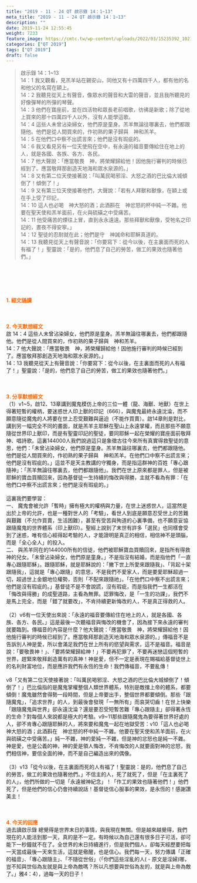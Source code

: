 ```yaml
---
title: "2019 - 11 - 24 QT 啟示錄 14：1~13"
meta_title: "2019 - 11 - 24 QT 啟示錄 14：1~13"
description: ""
date: 2019-11-24 12:55:45
weight: 7233
feature_image: https://cmtc.tw/wp-content/uploads/2022/03/15235392_10211799862337740_180693556567566654_o-1.webp
categories: ["QT 2019"]
tags: ["QT 2019"]
draft: false
---
```


<blockquote>啟示錄 14：1~13<br />
14：1 我又觀看，見羔羊站在錫安山，同他又有十四萬四千人，都有他的名和他父的名寫在額上。<br />
14：2 我聽見從天上有聲音，像眾水的聲音和大雷的聲音，並且我所聽見的好像彈琴的所彈的琴聲。<br />
14：3 他們在寶座前，並在四活物和眾長老前唱歌，彷彿是新歌；除了從地上買來的那十四萬四千人以外，沒有人能學這歌。<br />
14：4 這些人未曾沾染婦女，他們原是童身。羔羊無論往哪裏去，他們都跟隨他。他們是從人間買來的，作初熟的果子歸與　神和羔羊。<br />
14：5 在他們口中察不出謊言來；他們是沒有瑕疵的。<br />
14：6 我又看見另有一位天使飛在空中，有永遠的福音要傳給住在地上的人，就是各國、各族、各方、各民。<br />
14：7 他大聲說：「應當敬畏　神，將榮耀歸給他！因他施行審判的時候已經到了。應當敬拜那創造天地海和眾水泉源的。」<br />
14：8 又有第二位天使接著說：「叫萬民喝邪淫、大怒之酒的巴比倫大城傾倒了！傾倒了！」<br />
14：9 又有第三位天使接著他們，大聲說：「若有人拜獸和獸像，在額上或在手上受了印記，<br />
14：10 這人也必喝　神大怒的酒；此酒斟在　神忿怒的杯中純一不雜。他要在聖天使和羔羊面前，在火與硫磺之中受痛苦。<br />
14：11 他受痛苦的煙往上冒，直到永永遠遠。那些拜獸和獸像，受牠名之印記的，晝夜不得安寧。」<br />
14：12 聖徒的忍耐就在此；他們是守　神誡命和耶穌真道的。<br />
14：13 我聽見從天上有聲音說：「你要寫下：從今以後，在主裏面而死的人有福了！」聖靈說：「是的，他們息了自己的勞苦，做工的果效也隨著他們。」</blockquote><br />
&nbsp;<br />
<br />
&nbsp;<br />
<br />
<span style="color: #ff6600;"><strong>1. </strong><strong>經文誦讀</strong></span><br />
<br />
<span style="color: #ff6600;"><strong> </strong></span><br />
<br />
<span style="color: #ff6600;"><strong>2. 今天默想</strong><strong>經文<br />
</strong></span>啟 14：4 這些人未曾沾染婦女，他們原是童身。羔羊無論往哪裏去，他們都跟隨他。他們是從人間買來的，作初熟的果子歸與　神和羔羊。<br />
14：7 他大聲說：「應當敬畏　神，將榮耀歸給他！因他施行審判的時候已經到了。應當敬拜那創造天地海和眾水泉源的。」<br />
14：13 我聽見從天上有聲音說：「你要寫下：從今以後，在主裏面而死的人有福了！」聖靈說：「是的，他們息了自己的勞苦，做工的果效也隨著他們。」<br />
<br />
&nbsp;<br />
<br />
<span style="color: #ff6600;"><strong>3. 分享默想經文<br />
</strong></span>（1）v1~5，啟12、13章講到魔鬼模仿上帝的三位一體（龍、海獸、地獸）在世上得著短暫的權柄，要迷惑世人印上獸的印記（666），與魔鬼最終永遠沈淪，而不願意隨從魔鬼的人將要在世上忍受艱難與逼迫（不能作買賣）。啟14章則是對比，講到另一幅完全不同的畫面，就是羔羊主耶穌在聖山上永遠掌權，而且那些不願意隨從世界印上獸印，而是有聖靈印記的聖徒，要同耶穌一起在榮耀的寶座面前敬拜神、唱詩歌。這裏144000人我們說過這只是象徵古往今來所有真實得救聖徒的意思，他們：「未曾沾染婦女，他們原是童身。羔羊無論往哪裏去，他們都跟隨他。他們是從人間買來的，作初熟的果子歸與　神和羔羊。在他們口中察不出謊言來；他們是沒有瑕疵的。」這並不是天主教講的守獨身，而是指這群神的百姓「專心跟隨神」：「羔羊無論往哪裏去，他們都跟隨他」。我們在世上原來都是罪人，但是被耶穌的寶血買贖回來，因為基督徒一生持續的悔改與得勝，主就不看為有罪：「在他們口中察不出謊言來；他們是沒有瑕疵的。」<br />
<br />
這裏我們要學習：<br />
一、 魔鬼會被允許「暫時」擁有極大的權柄與力量，在世上迷惑世人，這當然是出於上帝的允許，也是一種對世人的「考驗」，看世人到底是願意忍受世上的苦難與艱難（不允作買賣，生活困難），甚至有受苦與殉道的心裏準備，也不願意妥協跟隨魔鬼的世界體系（印上獸印）。聖經上說到了末世有許多「選民」也同樣會受到了迷惑，唯有信心經得起考驗的人，才能證明是真正的相信，相信神不是頭腦，而是「全心全人」的投入。<br />
二、 與羔羊同在的144000所有的信徒，他們被耶穌寶血買贖回來，是指所有得救神的兒女。「未曾沾染婦女，他們原是童身。」不是指沒有結婚，而是指他們「一直專心跟隨耶穌」。跟隨耶穌，就是耶穌說的：「撇下世上所愛來跟隨我」、「背起十架跟隨我」，這就是「專心跟隨」的意思，不是我們不愛家人，而是要愛耶穌超過一切，超過世上金銀地位權勢，否則「不配來跟隨祂」。「在他們口中察不出謊言來；他們是沒有瑕疵的。」基督徒不是不會說謊，沒有瑕疵，而是指我們一生都活在「悔改與得勝」的成聖道路，主看為無罪。認罪悔改，是「一生的功課」，我們不是馬上完全，而是「錯了就要改」，不肯持續更新悔改的人，不是真正得救的人。<br />
<br />
（2）v6有一位天使出來說：「永遠的福音要傳給住在地上的人，就是各國、各族、各方、各民。」這是最後一次聽福音與悔改的機會了，因為接下來永遠的審判就要臨到。傳福音的內容是什麼？他大聲說：「應當敬畏　神，將榮耀歸給他！因他施行審判的時候已經到了。應當敬拜那創造天地海和眾水泉源的。」傳福音不是告訴別人神是愛，所以會滿足我們在世上所有的慾望與需求，這不是福音。福音是說：「要敬畏神！」、「要將榮耀歸給神！」不要再犯罪了，不要再迷戀這個短暫的世界，趕緊來敬拜創造萬有的真神！神是愛，但不一定是表現在賜福給基督徒世上的名利財富地位，而是應許我們有永恆的生命！我們傳福音，不要亂傳！<br />
<br />
v8「又有第二位天使接著說：「叫萬民喝邪淫、大怒之酒的巴比倫大城傾倒了！傾倒了！」巴比倫指的是魔鬼掌權整個人類世界體系，特別是敵擋上帝的體系，都要傾倒！魔鬼雖然會得勢一段時間，但是上帝要出手，整個世界都要傾倒。那些「跟隨魔鬼」，「追求世界」的人，到最後會發現「一無所有」而哀哭切齒！在世上快樂「跟隨魔鬼與世界」卻永遠沈淪？還是要忍受短暫苦難「專心跟隨主」卻得著永恆的生命？對每個人來說都是極大的考驗。v9~11那些跟隨魔鬼為要得著世界好處的人，卻不肯專心跟隨耶穌的人，將來要和魔鬼一起在地獄受苦：v10「這人也必喝　神大怒的酒；此酒斟在　神忿怒的杯中純一不雜。他要在聖天使和羔羊面前，在火與硫磺之中受痛苦。」純一不雜，神的愛純一不雜，但是神的忿怒也是純一不雜。神是愛，也是公義的神，神的愛是領人悔改，不肯悔改的人就要面對神的忿怒，我們相信神，要信全面的神，而不是自己編造出來的偶像。<br />
<br />
（3）v13「從今以後，在主裏面而死的人有福了！聖靈說：是的，他們息了自己的勞苦，做工的果效也隨著他們。」不信主的人，死了就死了，但是「在主裏死了的人」，他們所做的一切是「永遠被神紀念」！「作工的果效也隨著他們！」他們死了，但是他們的信心仍會持續說話！基督徒信心服事的果效，是永恆的！感謝讚美主！<br />
<br />
&nbsp;<br />
<br />
<span style="color: #ff6600;"><strong>4. 今天的回應<br />
</strong></span>過去讀啟示錄 總覺得是世界末日的事情，與我現在無關。但是越來越覺得，我們現在的人能活到那一天，真的是不一定。有時候以為自己還有很多日子可活，卻可能下一秒鐘就不在了。全世界的末日持續進行，但是我們個人，卻每天經歷要把每一天當成最後一天來生活，這就是儆醒，也是信心。我們每一天，努力傳講「正確的福音」、「專心跟隨主」、「不隨從世俗」（「你們這些淫亂的人( - 原文是淫婦)哪，豈不知與世俗為友就是與上帝為敵嗎？所以凡想要與世俗為友的，就是與上帝為敵了。」雅4：4），過每一天的日子！<br />
<br />
&nbsp;
        